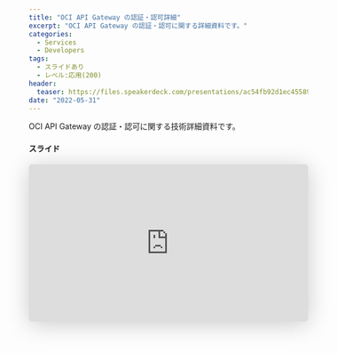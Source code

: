 ```yaml
---
title: "OCI API Gateway の認証・認可詳細"
excerpt: "OCI API Gateway の認証・認可に関する詳細資料です。"
categories:
  - Services
  - Developers
tags:
  - スライドあり
  - レベル:応用(200)
header:
  teaser: https://files.speakerdeck.com/presentations/ac54fb92d1ec45589938d0b5739c2a7d/slide_0.jpg?21587845
date: "2022-05-31"
---
```


OCI API Gateway の認証・認可に関する技術詳細資料です。  

#### スライド

<div style="max-width:768px">

<!-- Speakerdeckから Embeded リンクを取得して貼り付け (ここから) -->
<iframe class="speakerdeck-iframe" frameborder="0" src="https://speakerdeck.com/player/ac54fb92d1ec45589938d0b5739c2a7d" title="API Gateway 認証・認可詳説 / API Gateway authnz details" allowfullscreen="true" mozallowfullscreen="true" webkitallowfullscreen="true" style="border: 0px; background: padding-box padding-box rgba(0, 0, 0, 0.1); margin: 0px; padding: 0px; border-radius: 6px; box-shadow: rgba(0, 0, 0, 0.2) 0px 5px 40px; width: 100%; height: auto; aspect-ratio: 560 / 315;" data-ratio="1.7777777777777777"></iframe>
<!-- Speakerdeckから Embeded リンクを取得して貼り付け (ここまで) -->

</div>
